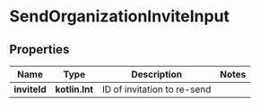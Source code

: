 
# SendOrganizationInviteInput

## Properties
Name | Type | Description | Notes
------------ | ------------- | ------------- | -------------
**inviteId** | **kotlin.Int** | ID of invitation to re-send | 



